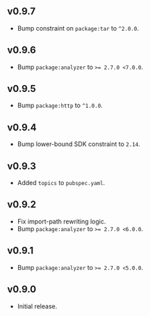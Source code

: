 ## v0.9.7
 * Bump constraint on `package:tar` to `^2.0.0`.

## v0.9.6
 * Bump `package:analyzer` to `>= 2.7.0 <7.0.0`.

## v0.9.5
 * Bump `package:http` to `^1.0.0`.

## v0.9.4
 * Bump lower-bound SDK constraint to `2.14`.

## v0.9.3
 * Added `topics` to `pubspec.yaml`.

## v0.9.2
 * Fix import-path rewriting logic.
 * Bump `package:analyzer` to `>= 2.7.0 <6.0.0`.

## v0.9.1

 * Bump `package:analyzer` to `>= 2.7.0 <5.0.0`.

## v0.9.0

 * Initial release.
